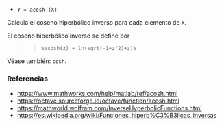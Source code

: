 - `Y = acosh (X)`

Calcula el coseno hiperbólico inverso para cada elemento de `X`.

El coseno hiperbólico inverso se define por

> > `%acosh(z) = ln(sqrt(-1+z^2)+z)%`

Véase también: `cosh`.

### Referencias

- https://www.mathworks.com/help/matlab/ref/acosh.html
- https://octave.sourceforge.io/octave/function/acosh.html
- https://mathworld.wolfram.com/InverseHyperbolicFunctions.html
- https://es.wikipedia.org/wiki/Funciones_hiperb%C3%B3licas_inversas
